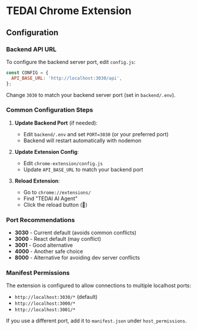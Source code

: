 # TEDAI Chrome Extension

## Configuration

### Backend API URL

To configure the backend server port, edit `config.js`:

```javascript
const CONFIG = {
  API_BASE_URL: 'http://localhost:3030/api',
};
```

Change `3030` to match your backend server port (set in `backend/.env`).

### Common Configuration Steps

1. **Update Backend Port** (if needed):
   - Edit `backend/.env` and set `PORT=3030` (or your preferred port)
   - Backend will restart automatically with nodemon

2. **Update Extension Config**:
   - Edit `chrome-extension/config.js`
   - Update `API_BASE_URL` to match your backend port

3. **Reload Extension**:
   - Go to `chrome://extensions/`
   - Find "TEDAI AI Agent"
   - Click the reload button (🔄)

### Port Recommendations

- **3030** - Current default (avoids common conflicts)
- **3000** - React default (may conflict)
- **3001** - Good alternative
- **4000** - Another safe choice
- **8000** - Alternative for avoiding dev server conflicts

### Manifest Permissions

The extension is configured to allow connections to multiple localhost ports:
- `http://localhost:3030/*` (default)
- `http://localhost:3000/*`
- `http://localhost:3001/*`

If you use a different port, add it to `manifest.json` under `host_permissions`.

